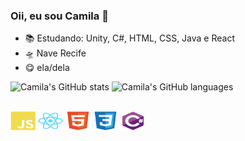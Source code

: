 ### Oii, eu sou Camila 🖖

- 📚 Estudando: Unity, C#, HTML, CSS, Java e React
- 🛸 Nave Recife
- 😋 ela/dela

![Camila's GitHub stats](https://github-readme-stats.vercel.app/api?username=camilaa-teixeiraa&show_icons=true&theme=dracula)
![Camila's GitHub languages](https://github-readme-stats.vercel.app/api/top-langs/?username=camilaa-teixeiraa&layout=compact&langs_count=16&theme=dracula)

<div style="display: inline_block"><br>
  <img align="center" alt="Rafa-Js" height="30" width="40" src="https://raw.githubusercontent.com/devicons/devicon/master/icons/javascript/javascript-plain.svg">
  <img align="center" alt="Rafa-React" height="30" width="40" src="https://raw.githubusercontent.com/devicons/devicon/master/icons/react/react-original.svg">
  <img align="center" alt="Rafa-HTML" height="30" width="40" src="https://raw.githubusercontent.com/devicons/devicon/master/icons/html5/html5-original.svg">
  <img align="center" alt="Rafa-CSS" height="30" width="40" src="https://raw.githubusercontent.com/devicons/devicon/master/icons/css3/css3-original.svg">
  <img align="center" alt="Rafa-Csharp" height="30" width="40" src="https://raw.githubusercontent.com/devicons/devicon/master/icons/csharp/csharp-original.svg">
</div>
